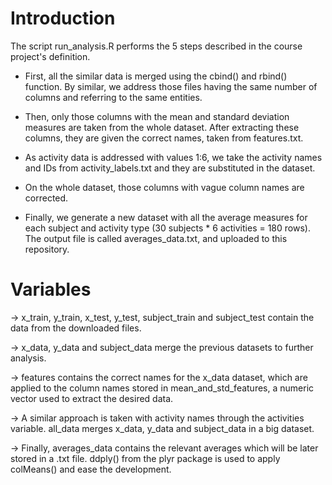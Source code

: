 # Introduction

The script run_analysis.R performs the 5 steps described in the course project's definition.

- First, all the similar data is merged using the cbind() and rbind() function. By similar, we address those files having the same number of columns and referring to the same entities.

- Then, only those columns with the mean and standard deviation measures are taken from the whole dataset. After extracting these columns, they are given the correct names, taken from features.txt.

- As activity data is addressed with values 1:6, we take the activity names and IDs from activity_labels.txt and they are substituted in the dataset.

- On the whole dataset, those columns with vague column names are corrected.

- Finally, we generate a new dataset with all the average measures for each subject and activity type (30 subjects * 6 activities = 180 rows). The output file is called averages_data.txt, and uploaded to this repository.

# Variables

-> x_train, y_train, x_test, y_test, subject_train and subject_test contain the data from the downloaded files.

-> x_data, y_data and subject_data merge the previous datasets to further analysis.

-> features contains the correct names for the x_data dataset, which are applied to the column names stored in mean_and_std_features, a numeric vector used to extract the desired data.

-> A similar approach is taken with activity names through the activities variable.
all_data merges x_data, y_data and subject_data in a big dataset.

-> Finally, averages_data contains the relevant averages which will be later stored in a .txt file. ddply() from the plyr package is used to apply colMeans() and ease the development.
